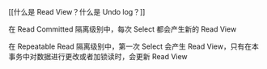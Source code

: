 
[[什么是 Read View？什么是 Undo log？]]

在 Read Committed 隔离级别中，每次 Select 都会产生新的 Read View

在 Repeatable Read 隔离级别中，第一次 Select 会产生 Read View，只有在本事务中对数据进行更改或者加锁读时，会更新 Read View